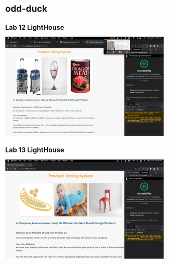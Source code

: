 # odd-duck

## Lab 12 LightHouse
![lab 12 Lighthouse](img/lab12lighthouse.png)

## Lab 13 LightHouse
![lab 13 Lighthouse](img/lab13lighthouse.png)